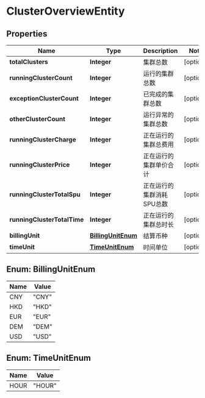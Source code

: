 
# ClusterOverviewEntity

## Properties
Name | Type | Description | Notes
------------ | ------------- | ------------- | -------------
**totalClusters** | **Integer** | 集群总数 |  [optional]
**runningClusterCount** | **Integer** | 运行的集群总数 |  [optional]
**exceptionClusterCount** | **Integer** | 已完成的集群总数 |  [optional]
**otherClusterCount** | **Integer** | 运行异常的集群总数 |  [optional]
**runningClusterCharge** | **Integer** | 正在运行的集群总费用 |  [optional]
**runningClusterPrice** | **Integer** | 正在运行的集群单价合计 |  [optional]
**runningClusterTotalSpu** | **Integer** | 正在运行的集群消耗SPU总数 |  [optional]
**runningClusterTotalTime** | **Integer** | 正在运行的集群总时长 |  [optional]
**billingUnit** | [**BillingUnitEnum**](#BillingUnitEnum) | 结算币种 |  [optional]
**timeUnit** | [**TimeUnitEnum**](#TimeUnitEnum) | 时间单位 |  [optional]


<a name="BillingUnitEnum"></a>
## Enum: BillingUnitEnum
Name | Value
---- | -----
CNY | &quot;CNY&quot;
HKD | &quot;HKD&quot;
EUR | &quot;EUR&quot;
DEM | &quot;DEM&quot;
USD | &quot;USD&quot;


<a name="TimeUnitEnum"></a>
## Enum: TimeUnitEnum
Name | Value
---- | -----
HOUR | &quot;HOUR&quot;



